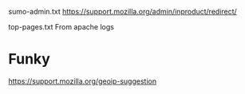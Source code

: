 sumo-admin.txt https://support.mozilla.org/admin/inproduct/redirect/

top-pages.txt From apache logs


# Funky

https://support.mozilla.org/geoip-suggestion
